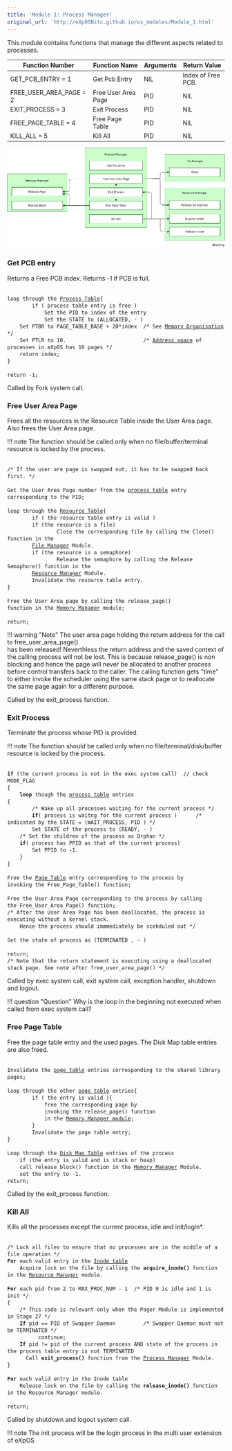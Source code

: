 ```yaml
---
title: 'Module 1: Process Manager'
original_url: 'http://eXpOSNitc.github.io/os_modules/Module_1.html'
---
```


This module contains functions that manage the different aspects related to processes.

| Function Number            | Function Name       | Arguments | Return Value       |
| -------------------------- | ------------------- | --------- | ------------------ |
| GET\_PCB\_ENTRY = 1        | Get Pcb Entry       | NIL       | Index of Free PCB. |
| FREE\_USER\_AREA\_PAGE = 2 | Free User Area Page | PID       | NIL                |
| EXIT\_PROCESS = 3          | Exit Process        | PID       | NIL                |
| FREE\_PAGE\_TABLE = 4      | Free Page Table     | PID       | NIL                |
| KILL\_ALL = 5              | Kill All            | PID       | NIL                |


![](../assets/img/modules/ProcessManager.png)

###  Get PCB entry
Returns a Free PCB index. Returns -1 if PCB is full.  

<pre><code>
loop through the <a href="../../os-design/process-table/">Process Table</a>{
        if ( process table entry is free )
            Set the PID to index of the entry
            Set the STATE to (ALLOCATED, - )
    Set PTBR to PAGE_TABLE_BASE + 20*index 	/* See <a href="../../os-implementation/#collapse2">Memory Organisation</a> */
    Set PTLR to 10. 						/* <a href="../../abi/">Address space</a> of processes in eXpOS has 10 pages */
    return index;
}

return -1;
</code></pre>


Called by Fork system call.


###  Free User Area Page
Frees all the resources in the Resource Table inside the User Area page. Also frees the User Area page.  

!!! note
    The function should be called only when no file/buffer/terminal resource is locked by the process.  
<pre><code>
/* If the user are page is swapped out, it has to be swapped back first. */

Get the User Area Page number from the <a href="../../os-design/process-table/">process table</a> entry
corresponding to the PID;

loop through the <a href="../../os-design/process-table/#per-process-resource-table">Resource Table</a>{
        if ( the resource table entry is valid )
        if (the resource is a file)
                Close the corresponding file by calling the Close() function in the 
        <a href="../../modules/module-03/">File Manager</a> Module.
        if (the resource is a semaphore)
                Release the semaphore by calling the Release Semaphore() function in the 
        <a href="../../modules/module-00/">Resource Manager</a> Module.
        Invalidate the resource table entry.
}

Free the User Area page by calling the release_page()
function in the <a href="../../modules/module-02/">Memory Manager</a> module;
    
return;	
</code></pre>

!!! warning "Note"
    The user area page holding the return address for the call to free_user_area_page()  
    has been released! Neverthless the return address and the saved context of the calling process 
    will not be lost. This is because release_page() is non blocking and hence the page will never be 
    allocated to another process before control transfers back to the caller.  The calling function 
    gets "time" to either invoke the scheduler using the same stack page or to reallocate the same page 
    again for a different purpose.  

Called by the exit\_process function.




### Exit Process

Terminate the process whose PID is provided.  
  

!!! note
    The function should be called only when no file/terminal/disk/buffer resource is locked by the process.  
  

<pre><code>
<b>if</b> (the current process is not in the exec system call)	// check MODE_FLAG
{
    <b>loop</b> though the <a href="../../os-design/process-table/">process table</a> entries
{
        /* Wake up all processes waiting for the current process */
        <b>if</b>( process is waitng for the current process ) 		/* indicated by the STATE = (WAIT_PROCESS, PID ) */
        Set STATE of the process to (READY, - )
    /* Set the children of the process as Orphan */
    <b>if</b>( process has PPID as that of the current process)
        Set PPID to -1.
    }
}

Free the <a href="../../os-design/process-table/#per-process-page-table">Page Table</a> entry corresponding to the process by
invoking the Free_Page_Table() function; 

Free the User Area Page corresponding to the process by calling
the Free_User_Area_Page() function;  
/* After the User Area Page has been deallocated, the process is executing without a kernel stack.
    Hence the process should immmediately be scehduled out */

Set the state of process as (TERMINATED , - )

return;
/* Note that the return statement is executing using a deallocated stack page. See note after free_user_area_page() */ 
</code></pre>

Called by exec system call, exit system call, exception handler, shutdown and logout.

!!! question "Question"
    Why is the loop in the beginning not executed when called from exec system call?


###  Free Page Table

Free the page table entry and the used pages. The Disk Map table entries are also freed.  

<pre><code>
Invalidate the <a href="../../os-design/process-table/#per-process-page-table">page table</a> entries corresponding to the shared library pages;

loop through the other <a href="../../os-design/process-table/">page table</a> entries{
        if ( the entry is valid ){
            free the corresponding page by 
            invoking the release_page() function 
            in the <a href="../../modules/module-02/">Memory Manager module</a>;
        }
        Invalidate the page table entry;
}

Loop through the <a href="../../os-design/process-table/">Disk Map Table</a> entries of the process  
    if (the entry is valid and is stack or heap)
    call release_block() function in the <a href="../../modules/module-02/">Memory Manager</a> Module.
    set the entry to -1.
return;
</code></pre>

Called by the exit\_process function.

### Kill All
Kills all the processes except the current process, idle and init/login*.  

<pre><code>
/* Lock all files to ensure that no processes are in the middle of a file operation */
<b>For</b> each valid entry in the <a href="../../os-design/disk-ds/#inode-table">Inode table</a>	
	Acquire lock on the file by calling the <b>acquire_inode()</b> function in the <a href="../../modules/module-00/">Resource Manager</a> module.

<b>For</b> each pid from 2 to MAX_PROC_NUM - 1 	/* PID 0 is idle and 1 is init */
{
    /* This code is relevant only when the Pager Module is implemented in Stage 27 */
    <b>If</b> pid == PID of Swapper Daemon         /* Swapper Daemon must not be TERMINATED */
          continue;
    <b>If</b> pid != pid of the current process AND state of the process in the process table entry is not TERMINATED
	  Call <b>exit_process()</b> function from the <a href="../../modules/module-01/">Process Manager</a> Module.
}

<b>For</b> each valid entry in the Inode table
	Release lock on the file by calling the <b>release_inode()</b> function in the Resource Manager module.

return;
</code></pre>

Called by shutdown and logout system call.

!!! note
    The init process will be the login process in the multi user extension of eXpOS

